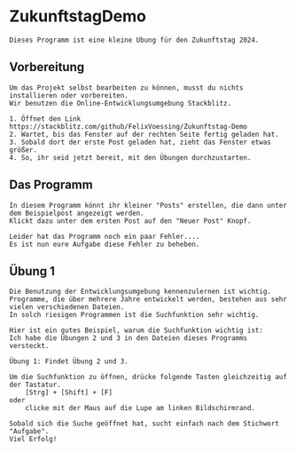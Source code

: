 # ZukunftstagDemo
    Dieses Programm ist eine kleine Übung für den Zukunftstag 2024.

## Vorbereitung
    Um das Projekt selbst bearbeiten zu können, musst du nichts installieren oder vorbereiten.
    Wir benutzen die Online-Entwicklungsumgebung Stackblitz.

    1. Öffnet den Link https://stackblitz.com/github/FelixVoessing/Zukunftstag-Demo
    2. Wartet, bis das Fenster auf der rechten Seite fertig geladen hat.
    3. Sobald dort der erste Post geladen hat, zieht das Fenster etwas größer.
    4. So, ihr seid jetzt bereit, mit den Übungen durchzustarten.

## Das Programm
    In diesem Programm könnt ihr kleiner "Posts" erstellen, die dann unter dem Beispielpost angezeigt werden.
    Klickt dazu unter dem ersten Post auf den "Neuer Post" Knopf.
    
    Leider hat das Programm noch ein paar Fehler....
    Es ist nun eure Aufgabe diese Fehler zu beheben.

## Übung 1
    Die Benutzung der Entwicklungsumgebung kennenzulernen ist wichtig. 
    Programme, die über mehrere Jahre entwickelt werden, bestehen aus sehr vielen verschiedenen Dateien. 
    In solch riesigen Programmen ist die Suchfunktion sehr wichtig.
    
    Hier ist ein gutes Beispiel, warum die Suchfunktion wichtig ist:
    Ich habe die Übungen 2 und 3 in den Dateien dieses Programms versteckt.
    
    Übung 1: Findet Übung 2 und 3.
    
    Um die Suchfunktion zu öffnen, drücke folgende Tasten gleichzeitig auf der Tastatur.
        [Strg] + [Shift] + [F]
    oder
        clicke mit der Maus auf die Lupe am linken Bildschirmrand.

    Sobald sich die Suche geöffnet hat, sucht einfach nach dem Stichwort "Aufgabe".
    Viel Erfolg!
